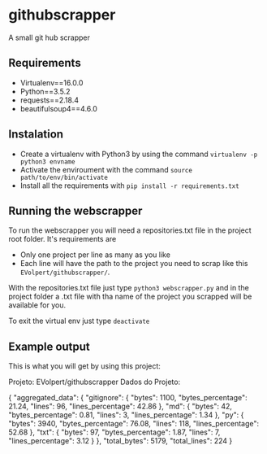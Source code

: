 # githubscrapper
A small git hub scrapper

## Requirements
- Virtualenv==16.0.0
- Python==3.5.2
- requests==2.18.4
- beautifulsoup4==4.6.0

## Instalation
- Create a virtualenv with Python3 by using the command ```virtualenv -p python3 envname```
- Activate the enviroument with the command ```source path/to/env/bin/activate```
- Install all the requirements with ```pip install -r requirements.txt```

## Running the webscrapper
To run the webscrapper you will need a repositories.txt file in the project root folder. It's requirements are
- Only one project per line as many as you like
- Each line will have the path to the project you need to scrap like this ```EVolpert/githubscrapper/```.

With the repositories.txt file just type ```python3 webscrapper.py``` and in the project folder a .txt file with tha name of the project you scrapped will be available for you.

To exit the virtual env just type ```deactivate```


## Example output
This is what you will get by using this project:

Projeto: EVolpert/githubscrapper
Dados do Projeto:

{
  "aggregated_data": {
    "gitignore": {
      "bytes": 1100,
      "bytes_percentage": 21.24,
      "lines": 96,
      "lines_percentage": 42.86
    },
    "md": {
      "bytes": 42,
      "bytes_percentage": 0.81,
      "lines": 3,
      "lines_percentage": 1.34
    },
    "py": {
      "bytes": 3940,
      "bytes_percentage": 76.08,
      "lines": 118,
      "lines_percentage": 52.68
    },
    "txt": {
      "bytes": 97,
      "bytes_percentage": 1.87,
      "lines": 7,
      "lines_percentage": 3.12
    }
  },
  "total_bytes": 5179,
  "total_lines": 224
}
